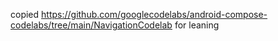 
copied https://github.com/googlecodelabs/android-compose-codelabs/tree/main/NavigationCodelab for leaning